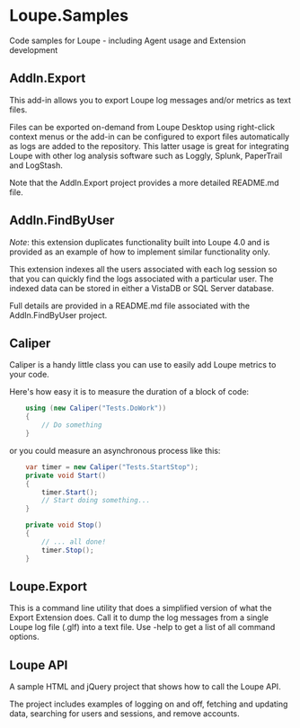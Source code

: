 # Loupe.Samples #

Code samples for Loupe - including Agent usage and Extension development

## AddIn.Export ##
This add-in allows you to export Loupe log messages and/or metrics as text files.

Files can be exported on-demand from Loupe Desktop using right-click context menus
or the add-in can be configured to export files automatically as logs are added
to the repository.  This latter usage is great for integrating Loupe with other
log analysis software such as Loggly, Splunk, PaperTrail and LogStash.

Note that the AddIn.Export project provides a more detailed README.md file.

## AddIn.FindByUser ##

*Note*: this extension duplicates functionality built into Loupe 4.0 and is provided
as an example of how to implement similar functionality only.

This extension indexes all the users associated with each log session so that you
can quickly find the logs associated with a particular user.  The indexed data can
be stored in either a VistaDB or SQL Server database.  

Full details are provided in a README.md file associated with the AddIn.FindByUser project.

## Caliper ##

Caliper is a handy little class you can use to easily add Loupe metrics to your code.

Here's how easy it is to measure the duration of a block of code:

```C#
    using (new Caliper("Tests.DoWork"))
    {
        // Do something
    }
```

or you could measure an asynchronous process like this:

```C#
    var timer = new Caliper("Tests.StartStop");
    private void Start()
    {
        timer.Start();
        // Start doing something...
    }

    private void Stop()
    {
        // ... all done!
        timer.Stop();
    }
```

## Loupe.Export ##

This is a command line utility that does a simplified version of what the Export Extension does.
Call it to dump the log messages from a single Loupe log file (.glf) into a text file.  Use -help
to get a list of all command options.

## Loupe API ##

A sample HTML and jQuery project that shows how to call the Loupe API.

The project includes examples of logging on and off, fetching and
updating data, searching for users and sessions, and remove accounts.
